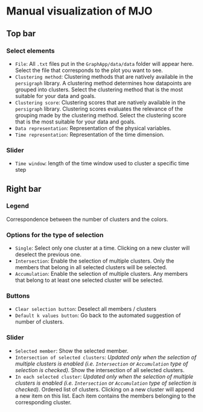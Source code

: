 
Manual visualization of MJO
===============================================================================

Top bar
-------------------------------------------------------------------------------

### Select elements

- `File`: All `.txt` files put in the `GraphApp/data/data` folder will appear here. Select the file that corresponds to the plot you want to see.
- `Clustering method`: Clustering methods that are natively available in the `persigraph` library. A clustering method determines how datapoints are grouped into clusters. Select the clustering method that is the most suitable for your data and goals.
- `Clustering score`: Clustering scores that are natively available in the `persigraph` library. Clustering scores evaluates the relevance of the grouping made by the clustering method. Select the clustering score that is the most suitable for your data and goals.
- `Data representation`: Representation of the physical variables.
- `Time representation`: Representation of the time dimension.

### Slider

- `Time window`: length of the time window used to cluster a specific time step

Right bar
-------------------------------------------------------------------------------

### Legend

Correspondence between the number of clusters and the colors.

### Options for the type of selection

- `Single`: Select only one cluster at a time. Clicking on a new cluster will deselect the previous one.
- `Intersection`: Enable the selection of multiple clusters. Only the members that belong in all selected clusters will be selected.
- `Accumulation`: Enable the selection of multiple clusters. Any members that belong to at least one selected cluster will be selected.

### Buttons

- `Clear selection button`: Deselect all members / clusters
- `Default k values button`: Go back to the automated suggestion of number of clusters.

### Slider

- `Selected member`: Show the selected member.
- `Intersection of selected clusters`: *Updated only when the selection of multiple clusters is enabled (i.e. `Intersection` or `Accumulation` type of selection is checked).* Show the intersection of all selected clusters.
- `In each selected cluster`: *Updated only when the selection of multiple clusters is enabled (i.e. `Intersection` or `Accumulation` type of selection is checked)*. Ordered list of clusters. Clicking on a new cluster will append a new item on this list. Each item contains the members belonging to the corresponding cluster.